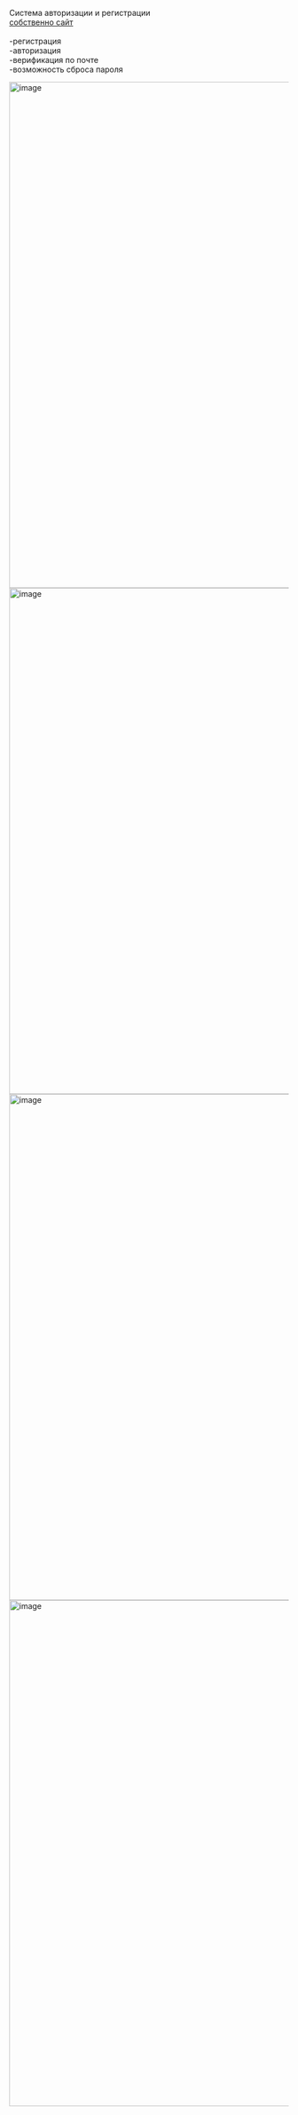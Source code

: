 Система авторизации и регистрации
<br>
<a href="[URL](http://roomnet0.ru/)">собственно сайт</a>
<br><br>
-регистрация<br>
-авторизация<br>
-верификация по почте<br>
-возможность сброса пароля<br>

<img width="912" alt="image" src="https://github.com/user-attachments/assets/8be02ed5-46c4-4b97-939e-155165a442b9" />
<br>
<img width="912"  alt="image" src="https://github.com/user-attachments/assets/eeb722fa-986b-4bf9-936c-847d5b3dbce5" />
<br>
<img width="912" alt="image" src="https://github.com/user-attachments/assets/4edf1d39-e83e-4408-a403-0ef84a8edab3" /><br>
<img width="912" alt="image" src="https://github.com/user-attachments/assets/5e0cd92d-aaf3-46af-a093-3e0db6832509" />


